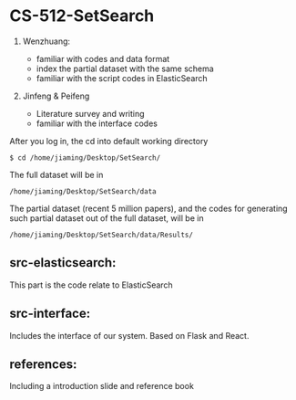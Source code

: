 # CS-512-SetSearch


1. Wenzhuang:
	* familiar with codes and data format
	* index the partial dataset with the same schema
	* familiar with the script codes in ElasticSearch
	
2. Jinfeng & Peifeng
	* Literature survey and writing
	* familiar with the interface codes



After you log in, the cd into default working directory

```
$ cd /home/jiaming/Desktop/SetSearch/
```

The full dataset will be in 

```
/home/jiaming/Desktop/SetSearch/data
```

The partial dataset (recent 5 million papers), and the codes for generating such partial dataset out of the full dataset, will be in 

```
/home/jiaming/Desktop/SetSearch/data/Results/
```



## src-elasticsearch:

This part is the code relate to ElasticSearch


## src-interface:

Includes the interface of our system. Based on Flask and React.

## references:

Including a introduction slide and reference book













